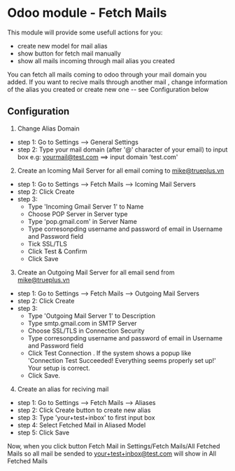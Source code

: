 # Odoo module - Fetch Mails
This module will provide some usefull actions for you:
+ create new model for mail alias
+ show button for fetch mail manually
+ show all mails incoming through mail alias you created

You can fetch all mails coming to odoo through your mail domain you added.
If you want to recive mails through another mail , change information of the alias you created
or create new one -- see Configuration below

Configuration
-------------
1. Change Alias Domain
+ step 1: Go to Settings --> General Settings
+ step 2: Type your mail domain (after '@' character of your email) to input box
e.g: yourmail@test.com ==> input domain 'test.com'

2. Create an Icoming Mail Server for all email coming to 
mike@trueplus.vn
+ step 1: Go to Settings --> Fetch Mails --> Icoming Mail Servers 
+ step 2: Click Create 
+ step 3: 
    + Type 'Incoming Gmail Server 1' to Name 
    + Choose POP Server in Server type 
    + Type 'pop.gmail.com' in Server Name 
    + Type corresonpding username and password of email in Username and Password field 
    + Tick SSL/TLS
    + Click Test & Confirm
    + Click Save
    
3. Create an Outgoing Mail Server for all email send from mike@trueplus.vn
+ step 1: Go to Settings --> Fetch Mails --> Outgoing Mail Servers
+ step 2: Click Create
+ step 3:
    + Type 'Outgoing Mail Server 1' to Description 
    + Type smtp.gmail.com in SMTP Server 
    + Choose SSL/TLS in Connection Security 
    + Type corresonpding username and password of email in Username and Password field
    + Click Test Connection . If the system shows a popup like 'Connection Test Succeeded! Everything seems properly set up!'
    Your setup is correct.
    + Click Save.

4. Create an alias for reciving mail
+ step 1: Go to Settings --> Fetch Mails --> Aliases
+ step 2: Click Create button to create new alias
+ step 3: Type 'your+test+inbox' to first input box
+ step 4: Select Fetched Mail in Aliased Model
+ step 5: Click Save

Now, when you click button Fetch Mail in Settings/Fetch Mails/All Fetched Mails so all mail be sended to
your+test+inbox@test.com will show in All Fetched Mails